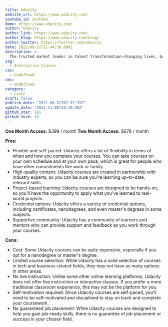 ```yaml
---
title: Udacity
website_url: https://www.udacity.com/
youtube_id: youtube
demo: https://www.udacity.com/
author: Udacity
author_link: https://www.udacity.com/
author_blog: https://www.udacity.com/blog/
author_twitter: https://twitter.com/udacity
date: 2022-08-31T11:44:50.000Z
description: >-
  The trusted market leader in talent transformation—changing lives, businesses, and nations by creating job-ready digital talent.
ssg:
  - Interactive Classes
css:
  - Undefined
cms:
  - Undefined
category:
  - Learn
draft: false
publish_date: "2021-08-01T07:37:35Z"
update_date: "2022-11-06T10:10:58Z"
github_star: 101
github_fork: 10
---
```


**One Month Access:** $399 / month
**Two Month Access:** $678 / month

**Pros:**

* Flexible and self-paced: Udacity offers a lot of flexibility in terms of when and how you complete your courses. You can take courses on your own schedule and at your own pace, which is great for people who have other commitments like work or family.
* High-quality content: Udacity courses are created in partnership with industry experts, so you can be sure you're learning up-to-date, relevant skills.
* Project-based learning: Udacity courses are designed to be hands-on, so you'll have the opportunity to apply what you've learned to real-world projects.
* Credential options: Udacity offers a variety of credential options, including certificates, nanodegrees, and even master's degrees in some subjects.
* Supportive community: Udacity has a community of learners and mentors who can provide support and feedback as you work through your courses.

**Cons:**

* Cost: Some Udacity courses can be quite expensive, especially if you opt for a nanodegree or master's degree.
* Limited course selection: While Udacity has a solid selection of courses in tech and business-related fields, they may not have as many options in other areas.
* No live instruction: Unlike some other online learning platforms, Udacity does not offer live instruction or interactive classes. If you prefer a more traditional classroom experience, this may not be the platform for you.
* Self-motivation required: Since Udacity courses are self-paced, you'll need to be self-motivated and disciplined to stay on track and complete your coursework.
* No guaranteed job placement: While Udacity courses are designed to help you gain job-ready skills, there is no guarantee of job placement or success in your chosen field.


